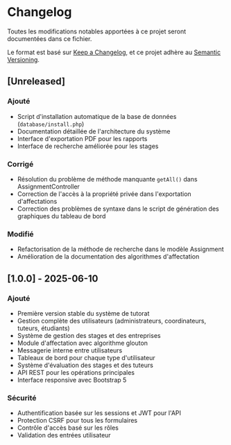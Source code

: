 # Changelog

Toutes les modifications notables apportées à ce projet seront documentées dans ce fichier.

Le format est basé sur [Keep a Changelog](https://keepachangelog.com/fr/1.0.0/),
et ce projet adhère au [Semantic Versioning](https://semver.org/spec/v2.0.0.html).

## [Unreleased]

### Ajouté
- Script d'installation automatique de la base de données (`database/install.php`)
- Documentation détaillée de l'architecture du système
- Interface d'exportation PDF pour les rapports
- Interface de recherche améliorée pour les stages

### Corrigé
- Résolution du problème de méthode manquante `getAll()` dans AssignmentController
- Correction de l'accès à la propriété privée dans l'exportation d'affectations
- Correction des problèmes de syntaxe dans le script de génération des graphiques du tableau de bord

### Modifié
- Refactorisation de la méthode de recherche dans le modèle Assignment
- Amélioration de la documentation des algorithmes d'affectation

## [1.0.0] - 2025-06-10

### Ajouté
- Première version stable du système de tutorat
- Gestion complète des utilisateurs (administrateurs, coordinateurs, tuteurs, étudiants)
- Système de gestion des stages et des entreprises
- Module d'affectation avec algorithme glouton
- Messagerie interne entre utilisateurs
- Tableaux de bord pour chaque type d'utilisateur
- Système d'évaluation des stages et des tuteurs
- API REST pour les opérations principales
- Interface responsive avec Bootstrap 5

### Sécurité
- Authentification basée sur les sessions et JWT pour l'API
- Protection CSRF pour tous les formulaires
- Contrôle d'accès basé sur les rôles
- Validation des entrées utilisateur